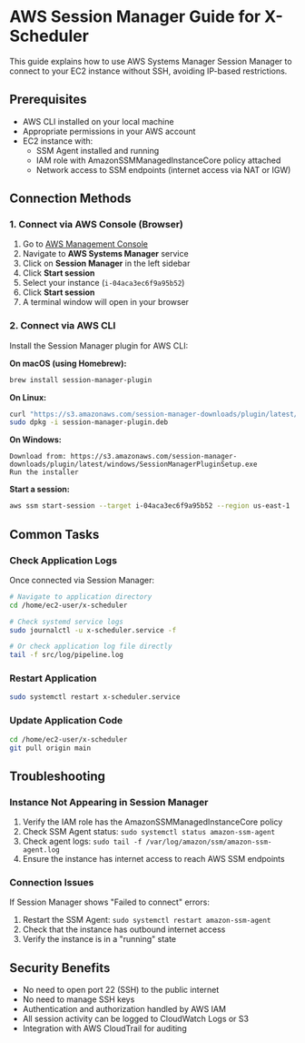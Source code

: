 # AWS Session Manager Guide for X-Scheduler

This guide explains how to use AWS Systems Manager Session Manager to connect to your EC2 instance without SSH, avoiding IP-based restrictions.

## Prerequisites

- AWS CLI installed on your local machine
- Appropriate permissions in your AWS account
- EC2 instance with:
  - SSM Agent installed and running
  - IAM role with AmazonSSMManagedInstanceCore policy attached
  - Network access to SSM endpoints (internet access via NAT or IGW)

## Connection Methods

### 1. Connect via AWS Console (Browser)

1. Go to [AWS Management Console](https://console.aws.amazon.com/)
2. Navigate to **AWS Systems Manager** service
3. Click on **Session Manager** in the left sidebar
4. Click **Start session**
5. Select your instance (`i-04aca3ec6f9a95b52`)
6. Click **Start session**
7. A terminal window will open in your browser

### 2. Connect via AWS CLI

Install the Session Manager plugin for AWS CLI:

**On macOS (using Homebrew):**
```bash
brew install session-manager-plugin
```

**On Linux:**
```bash
curl "https://s3.amazonaws.com/session-manager-downloads/plugin/latest/ubuntu_64bit/session-manager-plugin.deb" -o "session-manager-plugin.deb"
sudo dpkg -i session-manager-plugin.deb
```

**On Windows:**
```
Download from: https://s3.amazonaws.com/session-manager-downloads/plugin/latest/windows/SessionManagerPluginSetup.exe
Run the installer
```

**Start a session:**
```bash
aws ssm start-session --target i-04aca3ec6f9a95b52 --region us-east-1
```

## Common Tasks

### Check Application Logs

Once connected via Session Manager:

```bash
# Navigate to application directory
cd /home/ec2-user/x-scheduler

# Check systemd service logs
sudo journalctl -u x-scheduler.service -f

# Or check application log file directly
tail -f src/log/pipeline.log
```

### Restart Application

```bash
sudo systemctl restart x-scheduler.service
```

### Update Application Code

```bash
cd /home/ec2-user/x-scheduler
git pull origin main
```

## Troubleshooting

### Instance Not Appearing in Session Manager

1. Verify the IAM role has the AmazonSSMManagedInstanceCore policy
2. Check SSM Agent status: `sudo systemctl status amazon-ssm-agent`
3. Check agent logs: `sudo tail -f /var/log/amazon/ssm/amazon-ssm-agent.log`
4. Ensure the instance has internet access to reach AWS SSM endpoints

### Connection Issues

If Session Manager shows "Failed to connect" errors:

1. Restart the SSM Agent: `sudo systemctl restart amazon-ssm-agent`
2. Check that the instance has outbound internet access
3. Verify the instance is in a "running" state

## Security Benefits

- No need to open port 22 (SSH) to the public internet
- No need to manage SSH keys
- Authentication and authorization handled by AWS IAM
- All session activity can be logged to CloudWatch Logs or S3
- Integration with AWS CloudTrail for auditing 